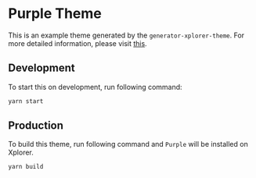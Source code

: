 # Purple Theme

This is an example theme generated by the `generator-xplorer-theme`. For more detailed information, please visit [this](https://xplorer.vercel.app/docs/customization/theme/).

## Development

To start this on development, run following command:

```bash
yarn start
```

## Production

To build this theme, run following command and `Purple` will be installed on Xplorer.

```bash
yarn build
```
